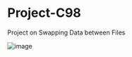 # Project-C98

Project on Swapping Data between Files

![image](https://user-images.githubusercontent.com/74890960/155835258-e92703d2-4700-4880-a4eb-de8c532f925b.png=200*200)

